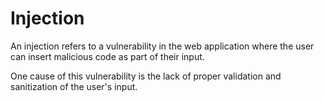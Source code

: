 # Injection

An injection refers to a vulnerability in the web application where the user can insert malicious code as part of their input.

One cause of this vulnerability is the lack of proper validation and sanitization of the user's input.
